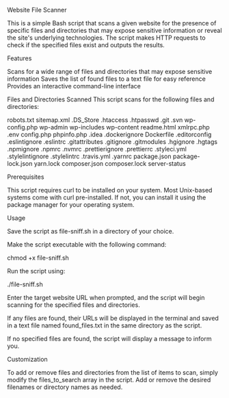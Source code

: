 Website File Scanner

This is a simple Bash script that scans a given website for the presence of specific files and directories that may expose sensitive information or reveal the site's underlying technologies. The script makes HTTP requests to check if the specified files exist and outputs the results.

Features

Scans for a wide range of files and directories that may expose sensitive information
Saves the list of found files to a text file for easy reference
Provides an interactive command-line interface

Files and Directories Scanned
This script scans for the following files and directories:

robots.txt
sitemap.xml 
.DS_Store
.htaccess
.htpasswd
.git
.svn
wp-config.php
wp-admin
wp-includes
wp-content
readme.html
xmlrpc.php
.env
config.php
phpinfo.php
.idea
.dockerignore
Dockerfile
.editorconfig
.eslintignore
.eslintrc
.gitattributes
.gitignore
.gitmodules
.hgignore
.hgtags
.npmignore
.npmrc
.nvmrc
.prettierignore
.prettierrc
.styleci.yml
.stylelintignore
.stylelintrc
.travis.yml
.yarnrc
package.json
package-lock.json
yarn.lock
composer.json
composer.lock
server-status

Prerequisites

This script requires curl to be installed on your system. Most Unix-based systems come with curl pre-installed. If not, you can install it using the package manager for your operating system.

Usage

Save the script as file-sniff.sh in a directory of your choice.

Make the script executable with the following command:

chmod +x file-sniff.sh

Run the script using:

./file-sniff.sh

Enter the target website URL when prompted, and the script will begin scanning for the specified files and directories.

If any files are found, their URLs will be displayed in the terminal and saved in a text file named found_files.txt in the same directory as the script.

If no specified files are found, the script will display a message to inform you.

Customization

To add or remove files and directories from the list of items to scan, simply modify the files_to_search array in the script. Add or remove the desired filenames or directory names as needed.
